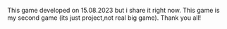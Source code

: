 This game developed on 15.08.2023 but i share it right now. This game is my second game (its just project,not real big game).
Thank you all!
